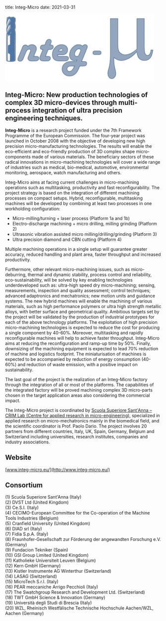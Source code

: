 title: Integ-Micro
date: 2021-03-31

<!--break-->
![Integ-Micro](/images/Logo_IntegMicro_web2.jpg)  
  
## Integ-Micro: New production technologies of complex 3D micro-devices through multi-process integration of ultra precision engineering techniques.

 
  
<strong>Integ-Micro</strong> is a research project funded under the 7th Framework Programme of the European Commission. The four-year project was launched in October 2008 with the objective of developing new high precision micro-manufacturing technologies. The results will enable the eco-efficient and eco-friendly production of 3D complex shape micro-components made of various materials. The beneficiary sectors of these radical innovations in micro-machining technologies will cover a wide range of industries such as medical, bio-medical, automotive, environmental monitoring, aerospace, watch manufacturing and others. 

Integ-Micro aims at facing current challenges in micro-machining operations such as multitasking, productivity and fast reconfigurability. The project strategy is based on the integration of different machining processes on compact setups. Hybrid, reconfigurable, multitasking machines will be developed by combining at least two processes in one workholding configuration:   
 
* Micro-milling/turning + laser process (Platform 1a and 1b)  
* Electro-discharge machining + micro drilling, milling grinding (Platform 2)  
* Ultrasonic vibration assisted micro milling/drilling/grinding (Platform 3)  
* Ultra precision diamond and CBN cutting (Platform 4)  

Multiple machining operations in a single setup will guarantee greater accuracy, reduced handling and plant area, faster throughput and increased productivity.

Furthermore, other relevant micro-machining issues, such as micro-deburring, thermal and dynamic stability, process control and reliability, eco-sustainability, will be solved by key enabling technologies underdeveloped such as: ultra-high speed dry micro-machining; sensing, measurements, inspection and quality assessment; control techniques; advanced adaptronics and mechatronics; new motion units and guidance systems. The new hybrid machines will enable the machining of various materials, such as high performance polymers or ultra high strength metallic alloys, with better surface and geometrical quality. 
Ambitious targets set by the project will be validated by the production of industrial prototypes for each of the above technology platforms. The exploitation of high precision micro-machining technologies is expected to reduce the cost for producing a single component by 40-60%. Moreover, multitasking and rapidly reconfigurable machines will help to achieve faster throughput. Integ-Micro aims at reducing the reconfiguration and ramp-up time by 50%. Finally, downsizing of the machining equipment is expected to lead 70% reduction of machine and logistics footprint. The miniaturisation of machines is expected to be accompanied by reduction of energy consumption (40-60%) and reduction of waste emission, with a positive impact on sustainability. 

The last goal of the project is the realization of an Integ-Micro factory through the integration of all or most of the platforms. The capabilities of the integrated factory will be proved machining complex 3D micro-parts chosen in the target application areas also considering the commercial impact.

The Integ-Micro project is coordinated by [Scuola Superiore Sant'Anna – CRIM Lab (Centre for applied research in micro-engineering)](http://www-crim.sssup.it/tiki-index.php), specialized in applied research on micro-mechatronics mainly in the biomedical field, and the scientific coordinator is Prof. Paolo Dario. The project involves 20 partners from different countries, Italy, UK, Spain, Germany, Belgium and Switzerland including universities, research institutes, companies and industry associations.  
  
## Website

  
[www.integ-micro.eu/](http://www.integ-micro.eu/)  
  
## Consortium

  
(1) Scuola Superiore Sant'Anna (Italy)  
(2) DVST Ltd (United Kingdom)  
(3) Ce.S.I. (Italy)  
(4) CECIMO-European Committee for the Co-operation of the Machine Tools Industries (Belgium)  
(5) Cranfield University (United Kingdom)  
(6) DIAD srl (Italy)  
(7) Fidia S.p.A. (Italy)  
(8) Fraunhofer-Gesellschaft zur Förderung der angewandten Forschung e.V. (Germany)  
(9) Fundacion Tekniker (Spain)  
(10) GSI Group Limited (United Kingdom)  
(11) Katholieke Universiteit Leuven (Belgium)  
(12) Kern GmbH (Germany)  
(13) Kistler Instrumente AG Winterthur (Switzerland)  
(14) LASAG (Switzerland)  
(15) MicroTech S.r.l. (Italy)  
(16) PEAR meccaniche Arrigo Pecchioli (Italy)  
(17) The Swatchgroup Research and Development Ltd. (Switzerland)  
(18) TWT GmbH Science & Innovation (Germany)  
(19) Università degli Studi di Brescia (Italy)  
(20) WZL, Rheinisch Westfälische Technische Hochschule Aachen/WZL, Aachen (Germany)